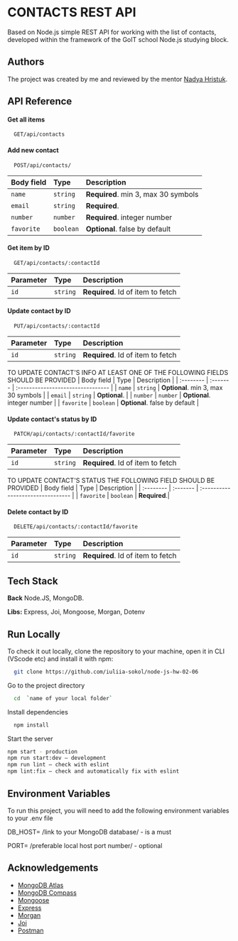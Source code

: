 
# CONTACTS REST API 

Based on Node.js simple REST API for working with the list of contacts, developed within the framework of the GoIT school Node.js studying block.







## Authors

The project was created by me and reviewed by the mentor [Nadya Hristuk](https://github.com/NadyaHristuk). 



## API Reference

#### Get all items

```http
  GET/api/contacts
```

#### Add new contact

```http
  POST/api/contacts/
```

| Body field | Type     | Description                       |
| :-------- | :------- | :-------------------------------- |
| `name`      | `string` | **Required**. min 3, max 30 symbols |
| `email`      | `string` | **Required**.  |
| `number`      | `number` | **Required**. integer number |
| `favorite`      | `boolean` | **Optional**. false by default |

#### Get item by ID

```http
  GET/api/contacts/:contactId
```

| Parameter | Type     | Description                       |
| :-------- | :------- | :-------------------------------- |
| `id`      | `string` | **Required**. Id of item to fetch |

#### Update contact by ID

```http
  PUT/api/contacts/:contactId
```

| Parameter | Type     | Description                       |
| :-------- | :------- | :-------------------------------- |
| `id`      | `string` | **Required**. Id of item to fetch |

TO UPDATE CONTACT'S INFO AT LEAST ONE OF THE FOLLOWING FIELDS SHOULD BE PROVIDED
| Body field | Type     | Description                       |
| :-------- | :------- | :-------------------------------- |
| `name`      | `string` | **Optional**. min 3, max 30 symbols |
| `email`      | `string` | **Optional**.  |
| `number`      | `number` | **Optional**. integer number |
| `favorite`      | `boolean` | **Optional**. false by default |

#### Update contact's status by ID

```http
  PATCH/api/contacts/:contactId/favorite
```

| Parameter | Type     | Description                       |
| :-------- | :------- | :-------------------------------- |
| `id`      | `string` | **Required**. Id of item to fetch |

TO UPDATE CONTACT'S STATUS THE FOLLOWING FIELD SHOULD BE PROVIDED
| Body field | Type     | Description                       |
| :-------- | :------- | :-------------------------------- |
| `favorite`      | `boolean` | **Required**.|

#### Delete contact by ID

```http
  DELETE/api/contacts/:contactId/favorite
```

| Parameter | Type     | Description                       |
| :-------- | :------- | :-------------------------------- |
| `id`      | `string` | **Required**. Id of item to fetch |



## Tech Stack

**Back** Node.JS, MongoDB.

**Libs:**  Express, Joi, Mongoose, Morgan, Dotenv


## Run Locally

To check it out locally, clone the repository to your machine, open it in CLI (VScode etc) and install it with npm:

```bash
  git clone https://github.com/iuliia-sokol/node-js-hw-02-06
```

Go to the project directory

```bash
  cd  `name of your local folder`
```

Install dependencies

```bash
  npm install 
```

Start the server

```bash
npm start - production
npm run start:dev — development
npm run lint — check with eslint
npm lint:fix — check and automatically fix with eslint
```


## Environment Variables

To run this project, you will need to add the following environment variables to your .env file

DB_HOST= /link to your MongoDB database/ - is a must

PORT= /preferable local host port number/ - optional

## Acknowledgements

 - [MongoDB Atlas](https://www.mongodb.com/atlas/database)
 - [MongoDB Compass](https://www.mongodb.com/try/download/shell)
 - [Mongoose](https://mongoosejs.com/)
 - [Express](https://www.npmjs.com/package/express)
 - [Morgan](https://www.npmjs.com/package/morgan)
 - [Joi](https://github.com/hapijs/joi)
 - [Postman](https://www.postman.com/)

  
 
